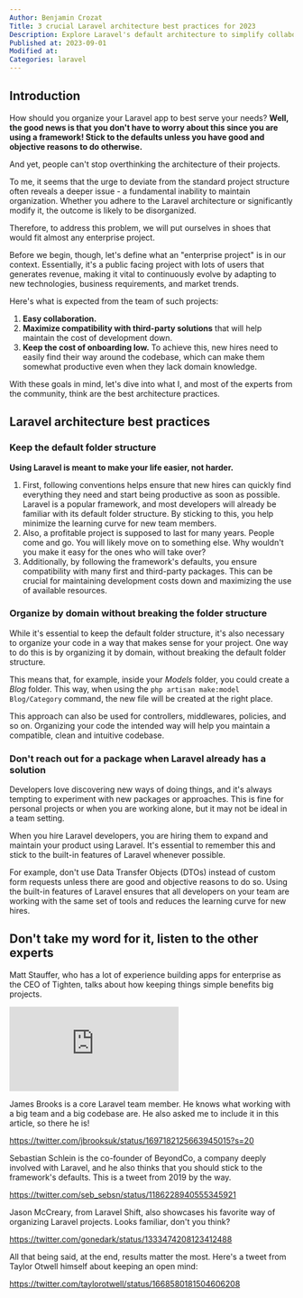 ```yaml
---
Author: Benjamin Crozat
Title: 3 crucial Laravel architecture best practices for 2023
Description: Explore Laravel's default architecture to simplify collaboration, compatibility, and onboarding.
Published at: 2023-09-01
Modified at: 
Categories: laravel
---
```


## Introduction

How should you organize your Laravel app to best serve your needs? **Well, the good news is that you don't have to worry about this since you are using a framework! Stick to the defaults unless you have good and objective reasons to do otherwise.**

And yet, people can't stop overthinking the architecture of their projects.

To me, it seems that the urge to deviate from the standard project structure often reveals a deeper issue - a fundamental inability to maintain organization. Whether you adhere to the Laravel architecture or significantly modify it, the outcome is likely to be disorganized.

Therefore, to address this problem, we will put ourselves in shoes that would fit almost any enterprise project.

Before we begin, though, let's define what an "enterprise project" is in our context. Essentially, it's a public facing project with lots of users that generates revenue, making it vital to continuously evolve by adapting to new technologies, business requirements, and market trends.

Here's what is expected from the team of such projects:
1. **Easy collaboration.**
2. **Maximize compatibility with third-party solutions** that will help maintain the cost of development down.
3. **Keep the cost of onboarding low.** To achieve this, new hires need to easily find their way around the codebase, which can make them somewhat productive even when they lack domain knowledge.

With these goals in mind, let's dive into what I, and most of the experts from the community, think are the best architecture practices.

## Laravel architecture best practices

### Keep the default folder structure

**Using Laravel is meant to make your life easier, not harder.**

1. First, following conventions helps ensure that new hires can quickly find everything they need and start being productive as soon as possible. Laravel is a popular framework, and most developers will already be familiar with its default folder structure. By sticking to this, you help minimize the learning curve for new team members.
2. Also, a profitable project is supposed to last for many years. People come and go. You will likely move on to something else. Why wouldn't you make it easy for the ones who will take over?
3. Additionally, by following the framework's defaults, you ensure compatibility with many first and third-party packages. This can be crucial for maintaining development costs down and maximizing the use of available resources.

### Organize by domain without breaking the folder structure

While it's essential to keep the default folder structure, it's also necessary to organize your code in a way that makes sense for your project.  One way to do this is by organizing it by domain, without breaking the default folder structure.

This means that, for example, inside your *Models* folder, you could create a *Blog* folder. This way, when using the `php artisan make:model Blog/Category` command, the new file will be created at the right place.

This approach can also be used for controllers, middlewares, policies, and so on. Organizing your code the intended way will help you maintain a compatible, clean and intuitive codebase.

### Don't reach out for a package when Laravel already has a solution

Developers love discovering new ways of doing things, and it's always tempting to experiment with new packages or approaches. This is fine for personal projects or when you are working alone, but it may not be ideal in a team setting.

When you hire Laravel developers, you are hiring them to expand and maintain your product using Laravel. It's essential to remember this and stick to the built-in features of Laravel whenever possible.

For example, don't use Data Transfer Objects (DTOs) instead of custom form requests unless there are good and objective reasons to do so. Using the built-in features of Laravel ensures that all developers on your team are working with the same set of tools and reduces the learning curve for new hires.

## Don't take my word for it, listen to the other experts

Matt Stauffer, who has a lot of experience building apps for enterprise as the CEO of Tighten, talks about how keeping things simple benefits big projects.

<iframe src="https://www.youtube.com/embed/KBigS5vLwZk?si=M4tVBih9-T7YRb7N" title="YouTube video player" frameborder="0" allow="accelerometer; autoplay; clipboard-write; encrypted-media; gyroscope; picture-in-picture; web-share" allowfullscreen></iframe>

James Brooks is a core Laravel team member. He knows what working with a big team and a big codebase are. He also asked me to include it in this article, so there he is!

https://twitter.com/jbrooksuk/status/1697182125663945015?s=20

Sebastian Schlein is the co-founder of BeyondCo, a company deeply involved with Laravel, and he also thinks that you should stick to the framework's defaults. This is a tweet from 2019 by the way.

https://twitter.com/seb_sebsn/status/1186228940555345921

Jason McCreary, from Laravel Shift, also showcases his favorite way of organizing Laravel projects. Looks familiar, don't you think?

https://twitter.com/gonedark/status/1333474208123412488

All that being said, at the end, results matter the most. Here's a tweet from Taylor Otwell himself about keeping an open mind:

https://twitter.com/taylorotwell/status/1668580181504606208